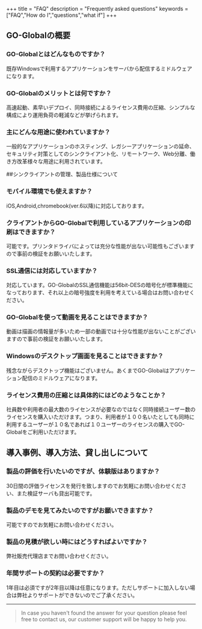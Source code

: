 +++
title = "FAQ"
description = "Frequently asked questions"
keywords = ["FAQ","How do I","questions","what if"]
+++
## GO-Globalの概要
### GO-Globalとはどんなものですか？
既存Windowsで利用するアプリケーションをサーバから配信するミドルウェアになります。
### GO-Globalのメリットとは何ですか？
高速起動、素早いデプロイ、同時接続によるライセンス費用の圧縮、シンプルな構成により運用負荷の軽減などが挙げられます。
### 主にどんな用途に使われていますか？
一般的なアプリケーションのホスティング、レガシーアプリケーションの延命、セキュリティ対策としてのシンクライアント化、リモートワーク、Web分離、働き方改革様々な用途に利用されています。

##シンクライアントの管理、製品仕様について
### モバイル環境でも使えますか？
iOS,Android,chromebook(ver.6以降)に対応しております。
### クライアントからGO-Globalで利用しているアプリケーションの印刷はできますか？
可能です。プリンタドライバによっては充分な性能が出ない可能性もございますので事前の検証をお願いいたします。
### SSL通信には対応していますか？
対応しています。GO-GlobalのSSL通信機能は56bit-DESの暗号化が標準機能になっております、それ以上の暗号強度を利用を考えている場合はお問い合わせください。
### GO-Globalを使って動画を見ることはできますか？
動画は描画の情報量が多いため一部の動画では十分な性能が出ないことがございますので事前の検証をお願いいたします。
### Windowsのデスクトップ画面を見ることはできますか？
残念ながらデスクトップ機能はございません。あくまでGO-Globalはアプリケーション配信のミドルウェアになります。
### ライセンス費用の圧縮とは具体的にはどのようなことか？
社員数や利用者の最大数のライセンスが必要なのではなく同時接続ユーザー数のライセンスを購入いただけます。つまり、利用者が１００名いたとしても同時に利用するユーザーが１０名であれば１０ユーザーのライセンスの購入でGO-Globalをご利用いただけます。

## 導入事例、導入方法、貸し出しについて
### 製品の評価を行いたいのですが、体験版はありますか？
30日間の評価ライセンスを発行を致しますのでお気軽にお問い合わせください、また検証サーバも貸出可能です。
### 製品のデモを見てみたいのですがお願いできますか？
可能ですのでお気軽にお問い合わせください。
### 製品の見積が欲しい時にはどうすればよいですか？
弊社販売代理店までお問い合わせください。
### 年間サポートの契約は必要ですか？
1年目は必須ですが2年目以降は任意になります。ただしサポートに加入しない場合は弊社よりサポートができないのでご了承ください。


---

> In case you haven't found the answer for your question please feel free to contact us, our customer support will be happy to help you.
